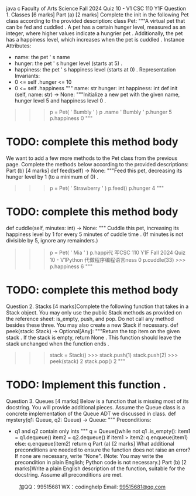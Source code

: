 java c
Faculty of Arts  Science 
Fall 2024 Quiz 10 - V1 
CSC 110 Y1F
Question 1. Classes            [6   marks] Part (a) [2   marks]
Complete   the   init   in   the   following   Pet   class   according   to   the   provided   description:
class Pet:
"""A virtual pet that   can be fed   and   cuddled   .
A pet has a certain hunger   level, measured   as   an   integer,
where higher values indicate   a hungrier pet   .
Additionally, the pet has a happiness level, which increases when   the   pet   is   cuddled   .
Instance Attributes:
- name:   the   pet   '   s   name
- hunger: the   pet   '   s   hunger   level   (starts   at   5)   .
- happiness: the   pet   '   s   happiness   level   (starts   at   0)   .
Representation Invariants:
- 0   <= self .hunger <= 10
- 0   <= self .happiness
"""
name:   str
hunger:   int
happiness:   int
def   init   (self, name:   str) ->   None:
"""Initialize a new pet with the given name, hunger level   5   and   happiness   level   0   .
>>> p   =   Pet(   '   Bumbly   '   )
>>> p   .name
'   Bumbly   '
>>> p.hunger
5
>>> p.happiness
0
"""
# TODO: complete   this method body
We   want   to   add   a   few   more   methods   to   the   Pet   class   from   the   previous   page.      Complete   the   methods   below   according   to   the   provided   descriptions:
Part (b) [4   marks]
def   feed(self)   -> None:
"""Feed   this   pet, decreasing   its   hunger   level   by   1   (to   a   minimum   of   0)   .
>>> p   =   Pet(   '   Strawberry   '   )
>>> p.feed()
>>> p.hunger
4
"""
# TODO: complete   this method body
def cuddle(self, minutes:   int) ->   None:
"""
Cuddle this pet, increasing its happiness level   by   1   for   every   5   minutes   of   cuddle   time   .
(If minutes is not divisible by   5,   ignore   any remainders.)
>>>   p   =   Pet(   '   Mia   '   )
>>> p.happi代 写CSC 110 Y1F Fall 2024 Quiz 10 - V1Python
代做程序编程语言ness
0
>>> p.cuddle(33)   >>> p.happiness      6
"""
# TODO: complete   this method body
Question 2. Stacks         [4   marks]Complete   the   following   function   that   takes   in   a   Stack   object.   You   may only use the public Stack methods as   provided   on   the   reference   sheet:      is_empty,   push,   and   pop.   Do   not   call   any   method   besides   these   three.   You   may   also   create   a   new   Stack   if necessary.
def peek(stack: Stack) ->   Optional[Any]:
"""Return the top   item on   the   given   stack   .
If the stack   is   empty,   return   None   .
This function should leave the   stack unchanged when   the   function   ends   .
>>>   stack   =   Stack()   >>>   stack.push(1)
>>>   stack.push(2)   >>> peek(stack)
2
>>>   stack.pop()   2
"""
# TODO: Implement   this   function   .
Question 3. Queues         [4   marks]
Below   is   a   function   that   is   missing   most   of its   docstring.   You   will   provide   additional   pieces.    Assume   the   Queue   class   is   a   concrete   implementation   of the   Queue   ADT   we   discussed   in   class.
def   mystery(q1: Queue, q2:   Queue)   -> Queue:
"""
Preconditions:
- q1   and   q2   contain   only   ints """
q =   Queue()while   not   q1   .is_empty():   item1 =   q1.dequeue()   item2 =   q2.dequeue()
if   item1   >   item2:
q.enqueue(item1)   else:
q.enqueue(item2)
return   q
Part (a) [2   marks]
What   additional   preconditions   are   needed   to   ensure   the   function   does   not   raise   an   error?   If none   are   necessary,   write   “None". (Note:    You may write the precondition in plain English; Python code is not necessary.) 
Part (b) [2   marks]Write   a   plain   English   description   of the   function,   suitable   for   the   docstring.   Assume   all   preconditions   are   met.




         
加QQ：99515681  WX：codinghelp  Email: 99515681@qq.com
